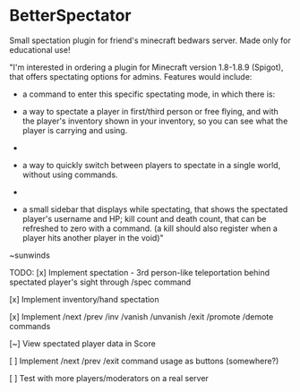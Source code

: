 # BetterSpectator
Small spectation plugin for friend's minecraft bedwars server. Made only for educational use!


"I'm interested in ordering a plugin for Minecraft version 1.8-1.8.9 (Spigot), that offers spectating options for admins. 
Features would include:
- a command to enter this specific spectating mode, in which there is:

- a way to spectate a player in first/third person or free flying, and with the player's inventory shown in your inventory, so you can see what the player is carrying and using. 
- 
- a way to quickly switch between players to spectate in a single world, without using commands.
- 
- a small sidebar that displays while spectating, that shows the spectated player's username and HP;  kill count and death count, that can be refreshed to zero with a command. (a kill should also register when a player hits another player in the void)"

~sunwinds


TODO:
[x] Implement spectation - 3rd person-like teleportation behind spectated player's sight through /spec command

[x] Implement inventory/hand spectation

[x] Implement /next /prev /inv /vanish /unvanish /exit /promote /demote commands

[~] View spectated player data in Score 

[ ] Implement /next /prev /exit command usage as buttons (somewhere?)

[ ] Test with more players/moderators on a real server
